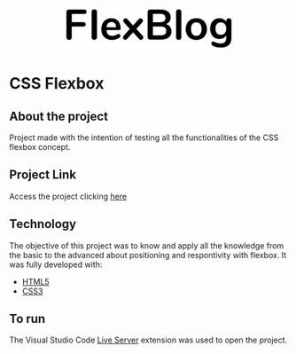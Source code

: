 <h1 align="center">
    <img alt="" title="FlexBlog" src="./img/FlexBlog.svg" width="300px" />
</h1>

# CSS Flexbox

## About the project

Project made with the intention of testing all the functionalities of the CSS flexbox concept.

## Project Link

Access the project clicking [here](https://mateussp97.github.io/flexblog/)

## Technology

The objective of this project was to know and apply all the knowledge from the basic to the advanced about positioning and respontivity with flexbox.
It was fully developed with:

- [HTML5](https://developer.mozilla.org/pt-BR/docs/Web/HTML)
- [CSS3](https://developer.mozilla.org/pt-BR/docs/Web/CSS)

## To run

The Visual Studio Code [Live Server](https://marketplace.visualstudio.com/items?itemName=ritwickdey.LiveServer) extension was used to open the project.
